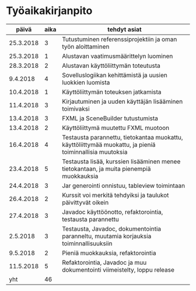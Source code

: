 # Työaikakirjanpito

päivä | aika | tehdyt asiat
----- | ---- | ------------ 
25.3.2018 | 3 | Tutustuminen referenssiprojektiin ja oman työn aloittaminen
25.3.2018 | 1 | Alustavan vaatimusmäärittelyn luominen
28.3.2018 | 2 | Alustavan käyttöliittymän toteutusta
9.4.2018 | 4 | Sovelluslogiikan kehittämistä ja uusien luokkien luomista
10.4.2018 | 1 | Käyttöliittymän toteuksen jatkamista
11.4.2018 | 3 | Kirjautuminen ja uuden käyttäjän lisääminen toimivaksi
13.4.2018 | 3 | FXML ja SceneBuilder tutustumista
13.4.2018 | 2 | Käyttöliittymä muutettu FXML muotoon
16.4.2018 | 4 | Testausta parannettu, tietokantaa muokattu, käyttöliittymää muokattu, ja pieniä toiminnallisia muutoksia
23.4.2018 | 5 | Testausta lisää, kurssien lisääminen menee tietokantaan, ja muita pienempiä muokkauksia 
24.4.2018 | 3 | Jar generointi onnistuu, tableview toimintaan
26.4.2018 | 2 | Kurssit voi merkitä tehdyiksi ja taulukot päivittyvät oikein
27.4.2018 | 3 | Javadoc käyttöönotto, refaktorointia, testausta parannettu
2.5.2018 | 3 | Testausta, Javadoc, dokumentointia paranneltu, muutamia korjauksia toiminnallisuuksiin
9.5.2018 | 2 | Pieniä muokkauksia, refaktorointia
11.5.2018 | 5 | Refaktorointia, Javadoc ja muu dokumentointi viimeistelty, loppu release
yht | 46 |
